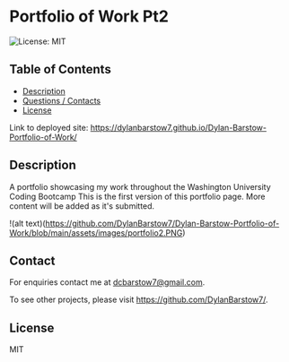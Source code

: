 # Portfolio of Work Pt2
![License: MIT](https://img.shields.io/badge/License-MIT-yellow.svg)

## Table of Contents
- [Description](#Description)
- [Questions / Contacts](#Contacts)
- [License](#License)

Link to deployed site: https://dylanbarstow7.github.io/Dylan-Barstow-Portfolio-of-Work/

## Description
A portfolio showcasing my work throughout the Washington University Coding Bootcamp This is the first version of this portfolio page. More content will be added as it's submitted.

!(alt text)(https://github.com/DylanBarstow7/Dylan-Barstow-Portfolio-of-Work/blob/main/assets/images/portfolio2.PNG)

## Contact
For enquiries contact me at dcbarstow7@gmail.com. 

To see other projects, please visit https://github.com/DylanBarstow7/.

## License
MIT
